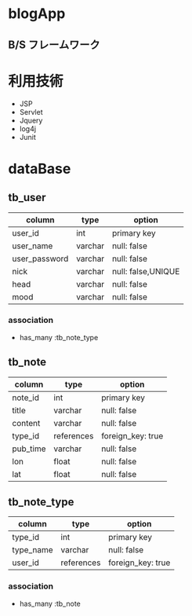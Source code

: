 # blogApp

## B/S フレームワーク

# 利用技術

* JSP
* Servlet
* Jquery
* log4j
* Junit

# dataBase

## tb_user

| column        | type    | option             |
|---------------|---------|--------------------|
| user_id       | int     | primary key        |
| user_name     | varchar | null: false        |
| user_password | varchar | null: false        |
| nick          | varchar | null: false,UNIQUE |
| head          | varchar | null: false        |
| mood          | varchar | null: false        |

### association

* has_many :tb_note_type

## tb_note
| column   | type       | option            |
|----------|------------|-------------------|
| note_id  | int        | primary key       |
| title    | varchar    | null: false       |
| content  | varchar    | null: false       |
| type_id  | references | foreign_key: true |
| pub_time | varchar    | null: false       |
| lon      | float      | null: false       |
| lat      | float      | null: false       |


## tb_note_type
| column    | type       | option            |
|-----------|------------|-------------------|
| type_id   | int        | primary key       |
| type_name | varchar    | null: false       |
| user_id   | references | foreign_key: true |
### association

* has_many :tb_note
